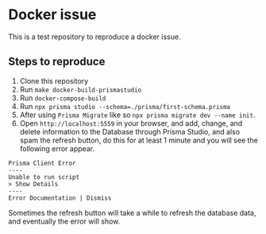 # Docker issue

This is a test repository to reproduce a docker issue.

## Steps to reproduce

1. Clone this repository
2. Run `make docker-build-prismastudio`
3. Run `docker-compose-build`
4. Run `npx prisma studio --schema=./prisma/first-schema.prisma`
5. After using `Prisma Migrate` like so `npx prisma migrate dev --name init`.
6. Open `http://localhost:5559` in your browser, and add, change, and delete information to the Database through Prisma Studio, and also spam the refresh button, do this for at least 1 minute and you will see the following error appear.
```
Prisma Client Error
----
Unable to run script
> Show Details
----
Error Documentation | Dismiss
```
Sometimes the refresh button will take a while to refresh the database data, and eventually the error will show.